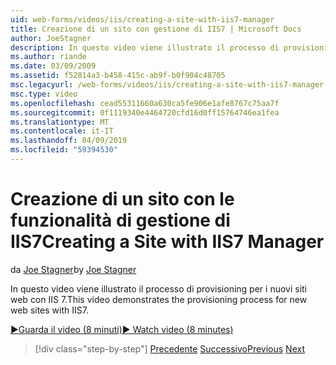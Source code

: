 ```yaml
---
uid: web-forms/videos/iis/creating-a-site-with-iis7-manager
title: Creazione di un sito con gestione di IIS7 | Microsoft Docs
author: JoeStagner
description: In questo video viene illustrato il processo di provisioning per i nuovi siti web con IIS 7.
ms.author: riande
ms.date: 03/09/2009
ms.assetid: f52814a3-b458-415c-ab9f-b0f904c48705
msc.legacyurl: /web-forms/videos/iis/creating-a-site-with-iis7-manager
msc.type: video
ms.openlocfilehash: cead55311660a630ca5fe906e1afe8767c75aa7f
ms.sourcegitcommit: 0f1119340e4464720cfd16d0ff15764746ea1fea
ms.translationtype: MT
ms.contentlocale: it-IT
ms.lasthandoff: 04/09/2019
ms.locfileid: "59394530"
---
```

# <a name="creating-a-site-with-iis7-manager"></a><span data-ttu-id="28ca5-103">Creazione di un sito con le funzionalità di gestione di IIS7</span><span class="sxs-lookup"><span data-stu-id="28ca5-103">Creating a Site with IIS7 Manager</span></span>

<span data-ttu-id="28ca5-104">da [Joe Stagner](https://github.com/JoeStagner)</span><span class="sxs-lookup"><span data-stu-id="28ca5-104">by [Joe Stagner](https://github.com/JoeStagner)</span></span>

<span data-ttu-id="28ca5-105">In questo video viene illustrato il processo di provisioning per i nuovi siti web con IIS 7.</span><span class="sxs-lookup"><span data-stu-id="28ca5-105">This video demonstrates the provisioning process for new web sites with IIS7.</span></span>

[<span data-ttu-id="28ca5-106">&#9654;Guarda il video (8 minuti)</span><span class="sxs-lookup"><span data-stu-id="28ca5-106">&#9654; Watch video (8 minutes)</span></span>](https://channel9.msdn.com/Blogs/ASP-NET-Site-Videos/creating-a-site-with-iis7-manager)

> [!div class="step-by-step"]
> <span data-ttu-id="28ca5-107">[Precedente](troubleshooting-production-aspnet-apps.md)
> [Successivo](installing-ftp7.md)</span><span class="sxs-lookup"><span data-stu-id="28ca5-107">[Previous](troubleshooting-production-aspnet-apps.md)
[Next](installing-ftp7.md)</span></span>
